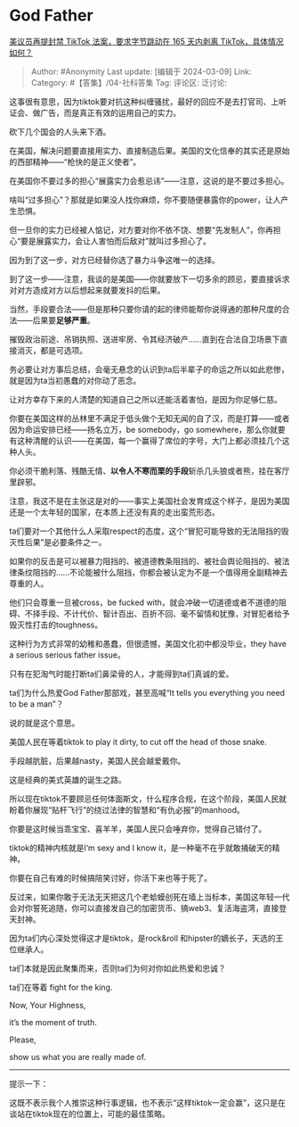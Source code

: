 # God Father
[美议员再提封禁 TikTok 法案，要求字节跳动在 165 天内剥离 TikTok，具体情况如何？](https://www.zhihu.com/question/647591058/answer/3423795827)

> Author: #Anonymity
> Last update: [编辑于 2024-03-09]
> Link:
> Category: #【答集】/04-社科答集 
> Tag: 
> 评论区:
> 泛讨论:

这事很有意思，因为tiktok要对抗这种纠缠骚扰，最好的回应不是去打官司、上听证会、做广告，而是真正有效的运用自己的实力。

砍下几个国会的人头来下酒。

在美国，解决问题要直接用实力、直接制造后果。美国的文化信奉的其实还是原始的西部精神——“枪快的是正义使者”。

在美国你不要过多的担心“展露实力会惹忌讳”——注意，这说的是不要过多担心。

啥叫“过多担心”？那就是如果没人找你麻烦，你不要随便暴露你的power，让人产生恐惧。

但一旦你的实力已经被人惦记，对方要对你不依不饶、想要“先发制人”，你再担心“要是展露实力，会让人害怕而后敌对”就叫过多担心了。

因为到了这一步，对方已经替你选了暴力斗争这唯一的选择。

到了这一步——注意，我谈的是美国——你就要放下一切多余的顾忌，要直接诉求对对方造成对方以后想起来就要发抖的后果。

当然，手段要合法——但是那种只要你请的起的律师能帮你说得通的那种尺度的合法——后果要**足够严重**。

摧毁政治前途、吊销执照、送进牢房、令其经济破产……直到在合法自卫场景下直接消灭，都是可选项。

务必要让对方事后总结，会毫无悬念的认识到ta后半辈子的命运之所以如此悲惨，就是因为ta当初愚蠢的对你动了恶念。

让对方幸存下来的人清楚的知道自己之所以还能活着害怕，是因为你足够仁慈。

你要在美国这样的丛林里不满足于低头做个无知无闻的自了汉，而是打算——或者因为命运安排已经——扬名立万，be somebody，go somewhere，那么你就要有这种清醒的认识——在美国，每一个赢得了席位的字号，大门上都必须挂几个这种人头。

你必须干脆利落、残酷无情、**以令人不寒而栗的手段**斩杀几头狼或者熊，挂在客厅里辟邪。

注意，我这不是在主张这是对的——事实上美国社会发育成这个样子，是因为美国还是一个太年轻的国家，在本质上还没有真的走出蛮荒形态。

ta们要对一个其他什么人采取respect的态度，这个“冒犯可能导致的无法阻挡的毁灭性后果”是必要条件之一。

如果你的反击是可以被暴力阻挡的、被道德教条阻挡的、被社会舆论阻挡的、被法律条纹阻挡的……不论能被什么阻挡，你都会被认定为不是一个值得用全副精神去尊重的人。

他们只会尊重一旦被cross，be fucked with，就会冲破一切道德或者不道德的阻碍、不择手段、不计代价、智计百出、百折不回、毫不留情和犹豫，对冒犯者给予毁灭性打击的toughness。

这种行为方式非常的幼稚和愚蠢，但很遗憾，美国文化初中都没毕业，they have a serious serious father issue。

只有在犯淘气时能打断ta们鼻梁骨的人，才能得到ta们真诚的爱。

ta们为什么热爱God Father那部戏，甚至高喊“It tells you everything you need to be a man”？

说的就是这个意思。

美国人民在等着tiktok to play it dirty, to cut off the head of those snake.

手段越肮脏，后果越nasty，美国人民会越爱戴你。

这是经典的美式英雄的诞生之路。

所以现在tiktok不要顾忌任何体面斯文，什么程序合规，在这个阶段，美国人民就盼着你展现“贴杆飞行”的绕过法律的智慧和“有仇必报”的manhood。

你要是这时候当乖宝宝、喜羊羊，美国人民只会唾弃你，觉得自己错付了。

tiktok的精神内核就是I‘m sexy and I know it，是一种毫不在乎就敢捅破天的精神。

你要在自己有难的时候搞陪笑讨好，你活下来也等于死了。

反过来，如果你敢于无法无天把这几个老蛤蟆创死在墙上当标本，美国这年轻一代会对你誓死追随，你可以直接发自己的加密货币、搞web3、复活海盗湾，直接登天封神。

因为ta们内心深处觉得这才是tiktok，是rock&roll 和hipster的嫡长子，天选的王位继承人。

ta们本就是因此聚集而来，否则ta们为何对你如此热爱和忠诚？

ta们在等着 fight for the king.

Now, Your Highness,

it’s the moment of truth.

Please,

show us what you are really made of.

--------------------

提示一下：

这既不表示我个人推崇这种行事逻辑，也不表示“这样tiktok一定会赢”，这只是在谈站在tiktok现在的位置上，可能的最佳策略。